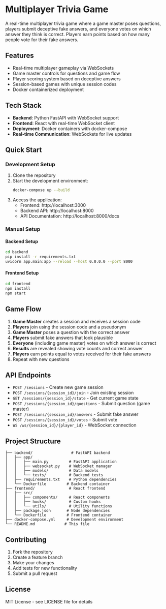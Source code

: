 # Multiplayer Trivia Game

A real-time multiplayer trivia game where a game master poses questions, players submit deceptive fake answers, and everyone votes on which answer they think is correct. Players earn points based on how many people vote for their fake answers.

## Features

- Real-time multiplayer gameplay via WebSockets
- Game master controls for questions and game flow
- Player scoring system based on deceptive answers
- Session-based games with unique session codes
- Docker containerized deployment

## Tech Stack

- **Backend**: Python FastAPI with WebSocket support
- **Frontend**: React with real-time WebSocket client
- **Deployment**: Docker containers with docker-compose
- **Real-time Communication**: WebSockets for live updates

## Quick Start

### Development Setup

1. Clone the repository
2. Start the development environment:
   ```bash
   docker-compose up --build
   ```
3. Access the application:
   - Frontend: http://localhost:3000
   - Backend API: http://localhost:8000
   - API Documentation: http://localhost:8000/docs

### Manual Setup

#### Backend Setup
```bash
cd backend
pip install -r requirements.txt
uvicorn app.main:app --reload --host 0.0.0.0 --port 8000
```

#### Frontend Setup
```bash
cd frontend
npm install
npm start
```

## Game Flow

1. **Game Master** creates a session and receives a session code
2. **Players** join using the session code and a pseudonym
3. **Game Master** poses a question with the correct answer
4. **Players** submit fake answers that look plausible
5. **Everyone** (including game master) votes on which answer is correct
6. **Results** are revealed showing vote counts and correct answer
7. **Players** earn points equal to votes received for their fake answers
8. Repeat with new questions

## API Endpoints

- `POST /sessions` - Create new game session
- `POST /sessions/{session_id}/join` - Join existing session
- `GET /sessions/{session_id}/state` - Get current game state
- `POST /sessions/{session_id}/questions` - Submit question (game master)
- `POST /sessions/{session_id}/answers` - Submit fake answer
- `POST /sessions/{session_id}/votes` - Submit vote
- `WS /ws/{session_id}/{player_id}` - WebSocket connection

## Project Structure

```
├── backend/                 # FastAPI backend
│   ├── app/
│   │   ├── main.py         # FastAPI application
│   │   ├── websocket.py    # WebSocket manager
│   │   ├── models/         # Data models
│   │   └── tests/          # Backend tests
│   ├── requirements.txt    # Python dependencies
│   └── Dockerfile         # Backend container
├── frontend/               # React frontend
│   ├── src/
│   │   ├── components/     # React components
│   │   ├── hooks/          # Custom hooks
│   │   └── utils/          # Utility functions
│   ├── package.json       # Node dependencies
│   └── Dockerfile         # Frontend container
├── docker-compose.yml     # Development environment
└── README.md             # This file
```

## Contributing

1. Fork the repository
2. Create a feature branch
3. Make your changes
4. Add tests for new functionality
5. Submit a pull request

## License

MIT License - see LICENSE file for details
